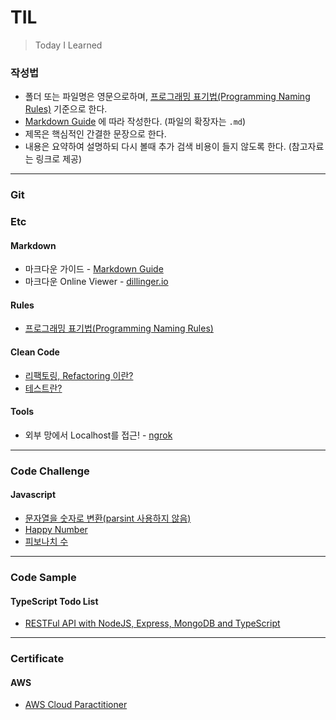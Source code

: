 # TIL
> Today I Learned
### 작성법
* 폴더 또는 파일명은 영문으로하며, [프로그래밍 표기법(Programming Naming Rules)](./Etc/namingRules.md) 기준으로 한다.
* [Markdown Guide](https://www.markdownguide.org) 에 따라 작성한다. (파일의 확장자는 `.md`)
* 제목은 핵심적인 간결한 문장으로 한다.
* 내용은 요약하여 설명하되 다시 볼때 추가 검색 비용이 들지 않도록 한다. (참고자료는 링크로 제공)

---

### Git
### Etc
#### Markdown
* 마크다운 가이드 - [Markdown Guide](https://www.markdownguide.org)
* 마크다운 Online Viewer - [dillinger.io](https://dillinger.io)
#### Rules
* [프로그래밍 표기법(Programming Naming Rules)](./Etc/namingRules.md)
#### Clean Code
* [리팩토링, Refactoring 이란?](./Etc/cleanCode/refactoring.md)
* [테스트란?](./Etc/cleanCode/test.md)
#### Tools
* 외부 망에서 Localhost를 접근! - [ngrok](./Etc/Tools/ngrok.md)

---
### Code Challenge
#### Javascript
* [문자열을 숫자로 변환(parsint 사용하지 않음)](./CodeChallenge/Javascript/returnStringAsNumber.md)
* [Happy Number](./CodeChallenge/Javascript/happyNumber.md)
* [피보나치 수](./CodeChallenge/Javascript/fibonacci.md)
---
### Code Sample
#### TypeScript Todo List
* <a href="https://github.com/ssucode/typescript-todolist-backend" target="_blank">RESTFul API with NodeJS, Express, MongoDB and TypeScript</a>

---
### Certificate
#### AWS
* [AWS Cloud Paractitioner](./certificate/AwsCloudParactitioner.md)
